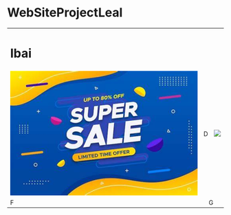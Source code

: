 # WebSiteProjectLeal
<html>
  <head>
    <script type="text/javascript" src="//Menu16.com/U/0B4F4B19/1/MyMenu1.js?h=A4B9"></script>
<div id="MyMenu1"></div>
  </head>
  <body>
    <table width="100%">
      <tr>
        <td colspan= "4"><h1>Ibai</h1></td>
      </tr>
      <tr>
        <td colspan= "2"> <img src="OI.jfif"</td>
        <td colspan= "2">D</td>
        <td colspan= "2"><img src="OIOIOI.avif"</td>
      </tr>
      <tr>
        <td colspan= "3">F</td>
        <td colspan= "3">G</td>
      </tr>
    </table>
  </body>
</html>
